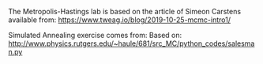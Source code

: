 The Metropolis-Hastings lab is based on the article of Simeon Carstens available from: https://www.tweag.io/blog/2019-10-25-mcmc-intro1/

Simulated Annealing exercise comes from: Based on: http://www.physics.rutgers.edu/~haule/681/src_MC/python_codes/salesman.py
